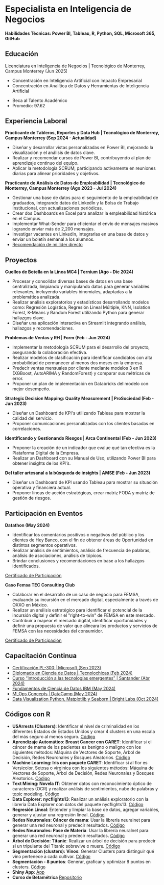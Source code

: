 # Especialista en Inteligencia de Negocios

#### Habilidades Técnicas: Power BI, Tableau, R, Python, SQL, Microsoft 365, GitHub

## Educación
Licenciatura en Inteligencia de Negocios | Tecnológico de Monterrey, Campus Monterrey (Jun 2025)
* Concentración en Inteligencia Artificial con Impacto Empresarial
* Concentración en Analítica de Datos y Herramientas de Inteligencia Artificial
- Beca al Talento Académico 
- Promedio: 97.62

## Experiencia Laboral
**Practicante de Tableros, Reportes y Data Hub | Tecnológico de Monterrey, Campus Monterrey (Sep 2024 - Actualidad)**
- Diseñar y desarrollar vistas personalizadas en Power BI, mejorando la visualización y el análisis de datos clave.
- Realizar y recomendar cursos de Power BI, contribuyendo al plan de aprendizaje continuo del equipo.
- Aplicar la metodología SCRUM, participando activamente en reuniones diarias para alinear prioridades y objetivos.

**Practicante de Análisis de Datos de Empleabilidad | Tecnológico de Monterrey, Campus Monterrey (Ago 2023 - Jul 2024)**
- Gestionar una base de datos para el seguimiento de la empleabilidad de graduados, integrando datos de LinkedIn y la Bolsa de Trabajo Institucional, con actualizaciones periódicas.
- Crear dos Dashboards en Excel para analizar la empleabilidad histórica en el Campus.
- Implementar What-Sender para eficientar el envío de mensajes masivos logrando enviar más de 2,200 mensajes.
- Investigar vacantes en LinkedIn, integrarlas en una base de datos y enviar un boletín semanal a los alumnos.
- [Recomendación de mi líder directo](https://www.linkedin.com/in/nayeli-pe%C3%B1a-mart%C3%ADnez-7a48b9221/details/recommendations/)

## Proyectos
**Cuellos de Botella en la Línea MC4 | Ternium (Ago - Dic 2024)**
- Procesar y consolidar diversas bases de datos en una base centralizada, limpiando y manipulando datos para generar variables relevantes, incluyendo variables binomiales, adaptadas a la problemática analizada.
- Realizar análisis exploratorios y estadísticos desarrollando modelos como: Regresión Logística, Regresión Lineal Múltiple, KNN, Isolation Forest, K-Means y Random Forest utilizando Python para generar hallazgos clave.
- Diseñar una aplicación interactiva en Streamlit integrando análisis, hallazgos y recomendaciones.

**Problemas de Ventas y RH | Form (Feb - Jun 2024)**
- Implementar la metodología SCRUM para el desarrollo del proyecto, asegurando la colaboración efectiva.
- Realizar modelos de clasificación para identificar candidatos con alta probabilidad de permanecer al menos dos meses en la empresa.
- Predecir ventas mensuales por cliente mediante modelos 3 en R (XGBoost, AutoARIMA y RandomForest) y comparar sus métricas de error. 
- Proponer un plan de implementación en Databricks del modelo con mejor desempeño.

**Strategic Decision Mapping: Quality Measurement | ProSociedad (Feb - Jun 2023)**
- Diseñar un Dashboard de KPI's utilizando Tableau para mostrar la calidad del servicio.
- Proponer comunicaciones personalizadas con los clientes basadas en correlaciones.

**Identificando y Gestionando Riesgos | Arca Continental (Feb - Jun 2023)**
- Proponer la creación de un indicador que evalue qué tan efectiva es la Plataforma Digital de la Empresa.
- Realizar un Dashboard con su Manual de Uso, utilizando Power BI para obtener insights de los KPI’s.

**Del taller artesanal a la búsqueda de insights | AMSE (Feb - Jun 2023)**
- Diseñar un Dashboard de KPI usando Tableau para mostrar su situación operativa y financiera actual.
- Proponer líneas de acción estratégicas, crear matriz FODA y matriz de gestión de riesgos.

## Participación en Eventos
**Datathon (May 2024)**
- Identificar los comentarios positivos o negativos del público y los clientes de Hey Banco, con el fin de obtener áreas de Oportunidad en distintos segmentos operativos.
- Realizar análisis de sentimientos, análisis de frecuencia de palabras, análisis de asociaciones, análisis de tópicos.
- Brindar conclusiones y recomendaciones en base a los hallazgos identificados.
  
[Certificado de Participación](https://drive.google.com/file/d/1BYtz9Nvw1r-h6hhHFseb8iIb_Ty8FsFA/view?usp=sharing)

**Caso Femsa TEC Consulting Club**
- Colaborar en el desarrollo de un caso de negocio para FEMSA, evaluando su incursión en el mercado digital, especialmente a través de OXXO en México.
- Realizar un análisis estratégico para identificar el potencial de la incursión digital y definir el "right-to-win" de FEMSA en este mercado.
- Contribuir a mapear el mercado digital, identificar oportunidades y definir una propuesta de valor que alineara los productos y servicios de FEMSA con las necesidades del consumidor.

[Certificado de Participación](https://drive.google.com/file/d/14NcHLk2bqA_qJXhf29K9A9t-fuKUAKzd/view?usp=sharing)

## **Capacitación Continua**
* [Certificación PL-300 | Microsoft (Sep 2023)](https://learn.microsoft.com/es-es/users/nayelipea-8168/credentials/a3c5d4dbeaf07f9d?ref=https%3A%2F%2Fwww.linkedin.com%2F)
* [Diplomado en Ciencia de Datos | Tecnolochicas (Feb 2024)](https://drive.google.com/file/d/1z1qLDwyVUfrGEM455bKSN5EPog8qNAIM/view?usp=sharing)
* [Curso “Introducción a las tecnologías emergentes” | Santander (Abr 2024)](https://drive.google.com/file/d/1insv7K9ugHLsnSaNAGNFSgz9DSEtU63t/view?usp=sharing)
* [Fundamentos de Ciencia de Datos IBM (May 2024)](https://www.credly.com/badges/ebdd3b9f-e089-409f-9357-1afd58a6f352/linked_in_profile)
* [MLOps Concepts | DataCamp (May 2024)](https://drive.google.com/file/d/1rv7cuDpx4RqSup9DoE8NqDv8BNbo9sAo/view?usp=sharing)
* [Data Visualization Python, Matplotlib y Seaborn | Bright Labs (Oct 2024)](https://drive.google.com/file/d/1zV3aWYmKZ9cdsoTjHaIQ3CKdo7gWKGno/view?usp=sharing)

## Códigos con R
- **USArrests (Clusters)**: Identificar el nivel de criminalidad en los diferentes Estados de Estados Unidos y crear 4 clusters en una escala del más seguro al menos seguro. 
[Código](https://rpubs.com/NayeliPM/1156426)
- **Aprendizaje Automático: Breast Cancer con CARET**: Identificar si el cáncer de mama de los pacientes es benigno o maligno con los siguientes métodos: Máquina de Vectores de Soporte, Árbol de Decisión, Redes Neuronales y Bosques Aleatorios. 
[Código](https://rpubs.com/NayeliPM/1156421)
- **Machine Learning: Iris con paquete CARET**: Identificar si al flor es Versicolor, Setosa o virginica con los siguientes métodos: Máquina de Vectores de Soporte, Árbol de Decisión, Redes Neuronales y Bosques Aleatorios. 
[Código](https://rpubs.com/NayeliPM/1156418)
- **Text Mining: Novela IT**: Obtener datos con reconocimiento óptico de caracteres (OCR) y realizar análisis de sentimientos, nube de palabras y topic modeling. 
[Código](https://rpubs.com/NayeliPM/1156410)
- **Data Explorer: nycflights13**: Realizar un análisis exploratorio con la librería Data Explorer con datos del paquete nycflights13. 
[Código](https://rpubs.com/NayeliPM/1156361)
- **Regresión Lineal**: Entender y limpiar la base de datos, agregar variables, generar y ajustar una regresión lineal. 
[Código](https://rpubs.com/NayeliPM/1156335)
- **Redes Neuronales: Cáncer de mama**: Usar la librería neuralnet para generar una red neuronal y predecir resultados. 
[Código](https://rpubs.com/NayeliPM/)
- **Redes Neuronales: Pase de Materia**: Usar la librería neuralnet para generar una red neuronal y predecir resultados. 
[Código](https://rpubs.com/NayeliPM/1156319)
- **Árbol de Decisión: Titanic**: Realizar un árbol de decisión para predecir si un tripulante del Titanic sobrevive o muere. 
[Código](https://rpubs.com/NayeliPM/1156282)
- **Segmentación (clusters): Vinos**: Generar Clusters para distinguir qué vino pertenece a cada cultivar. 
[Código](https://rpubs.com/NayeliPM/vinos)
- **Segmentación - 8 puntos**: Generar, graficar y optimizar 8 puntos en clusters. 
[Código](https://rpubs.com/NayeliPM/1154418)
- **Shiny App**: [App](https://nayelipm.shinyapps.io/PanelFinal/)
- **Curso de Betamétrica** [Repositorio](https://github.com/nayeli119/proyectos_betametrica/tree/main)



